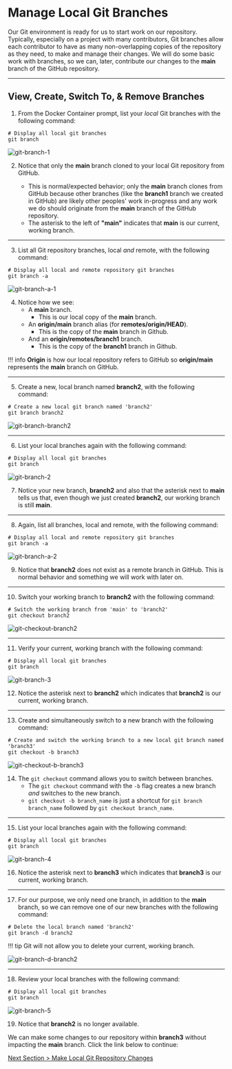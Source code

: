 # Manage Local Git Branches

Our Git environment is ready for us to start work on our repository. Typically, especially on a project with many contributors, Git branches allow each contributor to have as many non-overlapping copies of the repository as they need, to make and manage their changes. We will do some basic work with branches, so we can, later, contribute our changes to the **main** branch of the GitHub repository.

---

## View, Create, Switch To, & Remove Branches

1. From the Docker Container prompt, list your _local_ Git branches with the following command:

```shell
# Display all local git branches
git branch
```

![git-branch-1](../images/git-branch-1.png "Display local git branches")

2. Notice that only the **main** branch cloned to your local Git repository from GitHub.

   - This is normal/expected behavior; only the **main** branch clones from GitHub because other branches (like the **branch1** branch we created in GitHub) are likely other peoples' work in-progress and any work we do should originate from the **main** branch of the GitHub repository.
   - The asterisk to the left of **"main"** indicates that **main** is our current, working branch.

---

3. List all Git repository branches, local _and_ remote, with the following command:

```shell
# Display all local and remote repository git branches
git branch -a
```

![git-branch-a-1](../images/git-branch-a-1.png "Display all local and remote git repository branches")

4. Notice how we see:
   - A **main** branch.
      - This is our local copy of the **main** branch.
   - An **origin/main** branch alias (for **remotes/origin/HEAD**).
      - This is the copy of the **main** branch in Github.
   - And an **origin/remotes/branch1** branch.
      - This is the copy of the **branch1** branch in Github.

!!! info
    **Origin** is how our local repository refers to GitHub so **origin/main** represents the **main** branch on GitHub.

---

5. Create a new, local branch named **branch2**, with the following command:

```shell
# Create a new local git branch named 'branch2'
git branch branch2
```

![git-branch-branch2](../images/git-branch-branch2.png "Create a new local branch named 'branch2'")

---

6. List your local branches again with the following command:

```shell
# Display all local git branches
git branch
```

![git-branch-2](../images/git-branch-2.png "Display all local git branches")

7. Notice your new branch, **branch2** and also that the asterisk next to **main** tells us that, even though we just created **branch2**, our working branch is still **main**.

---

8. Again, list all branches, local and remote, with the following command:

```shell
# Display all local and remote repository git branches
git branch -a
```

![git-branch-a-2](../images/git-branch-a-2.png "Display all local and remote git repository branches")

9. Notice that **branch2** does not exist as a remote branch in GitHub. This is normal behavior and something we will work with later on.

---

10. Switch your working branch to **branch2** with the following command:

```shell
# Switch the working branch from 'main' to 'branch2'
git checkout branch2
```

![git-checkout-branch2](../images/git-checkout-branch2.png "Switch to branch 'branch2'")

---

11. Verify your current, working branch with the following command:

```shell
# Display all local git branches
git branch
```

![git-branch-3](../images/git-branch-3.png "Display local git branches")

12. Notice the asterisk next to **branch2** which indicates that **branch2** is our current, working branch.

---

13. Create and simultaneously switch to a new branch with the following command:

```shell
# Create and switch the working branch to a new local git branch named 'branch3'
git checkout -b branch3
```

![git-checkout-b-branch3](../images/git-checkout-b-branch3.png "Create and switch to a new branch named 'branch3'")

14. The `git checkout` command allows you to switch between branches.
    - The `git checkout` command with the `-b` flag creates a new branch _and_ switches to the new branch.
    - `git checkout -b branch_name` is just a shortcut for `git branch branch_name` followed by `git checkout branch_name`.

---

15. List your local branches again with the following command:

```shell
# Display all local git branches
git branch
```

![git-branch-4](../images/git-branch-4.png "Display local git branches")

16. Notice the asterisk next to **branch3** which indicates that **branch3** is our current, working branch.

---

17. For our purpose, we only need one branch, in addition to the **main** branch, so we can remove one of our new branches with the following command:

```shell
# Delete the local branch named 'branch2'
git branch -d branch2
```

!!! tip
    Git will not allow you to delete your current, working branch.

![git-branch-d-branch2](../images/git-branch-d-branch2.png "Delete branch 'branch2'")

---

18. Review your local branches with the following command:

```shell
# Display all local git branches
git branch
```

![git-branch-5](../images/git-branch-5.png "Display local git branches")

19. Notice that **branch2** is no longer available.

We can make some changes to our repository within **branch3** without impacting the **main** branch. Click the link below to continue:

[Next Section > Make Local Git Repository Changes](section_8.md "Make Local Git Repository Changes")
